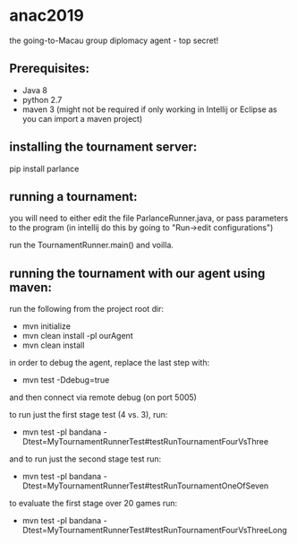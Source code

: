 # anac2019
the going-to-Macau group diplomacy agent - top secret!

## Prerequisites:
* Java 8
* python 2.7
* maven 3 (might not be required if only working in Intellij or Eclipse as you can import a maven project)

## installing the tournament server:
pip install parlance

## running a tournament:
you will need to either edit the file ParlanceRunner.java, or pass parameters to the program (in intellij do this by going to "Run->edit configurations")

run the TournamentRunner.main() and voilla.

## running the tournament with our agent using maven:
run the following from the project root dir:

* mvn initialize
* mvn clean install -pl ourAgent
* mvn clean install

in order to debug the agent, replace the last step with:
* mvn test -Ddebug=true

and then connect via remote debug (on port 5005)

to run just the first stage test (4 vs. 3), run:
* mvn test -pl bandana -Dtest=MyTournamentRunnerTest#testRunTournamentFourVsThree

and to run just the second stage test run:
* mvn test -pl bandana -Dtest=MyTournamentRunnerTest#testRunTournamentOneOfSeven

to evaluate the first stage over 20 games run:
* mvn test -pl bandana -Dtest=MyTournamentRunnerTest#testRunTournamentFourVsThreeLong
